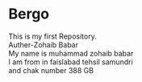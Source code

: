 # Bergo
This is my first Repository.
<br>
Auther-Zohaib Babar
<br>My name is muhammad zohaib babar 
<br>I am from in faislabad tehsil samundri
<br>and chak number 388 GB